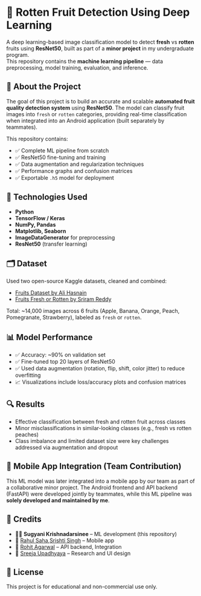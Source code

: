 # 🍎 Rotten Fruit Detection Using Deep Learning

A deep learning-based image classification model to detect **fresh** vs **rotten** fruits using **ResNet50**, built as part of a **minor project** in my undergraduate program.  
This repository contains the **machine learning pipeline** — data preprocessing, model training, evaluation, and inference.

## 📌 About the Project

The goal of this project is to build an accurate and scalable **automated fruit quality detection system** using **ResNet50**. The model can classify fruit images into `fresh` or `rotten` categories, providing real-time classification when integrated into an Android application (built separately by teammates).

This repository contains:

- ✅ Complete ML pipeline from scratch
- ✅ ResNet50 fine-tuning and training
- ✅ Data augmentation and regularization techniques
- ✅ Performance graphs and confusion matrices
- ✅ Exportable `.h5` model for deployment

## 🧠 Technologies Used

- **Python**  
- **TensorFlow / Keras**  
- **NumPy, Pandas**  
- **Matplotlib, Seaborn**  
- **ImageDataGenerator** for preprocessing  
- **ResNet50** (transfer learning)

## 🗂️ Dataset

Used two open-source Kaggle datasets, cleaned and combined:

- [Fruits Dataset by Ali Hasnain](https://www.kaggle.com/datasets/alihasnainch/fruits-dataset-for-classification)  
- [Fruits Fresh or Rotten by Sriram Reddy](https://www.kaggle.com/datasets/sriramr/fruits-fresh-and-rotten-for-classification)

Total: ~14,000 images across 6 fruits (Apple, Banana, Orange, Peach, Pomegranate, Strawberry), labeled as `fresh` or `rotten`.

## 📊 Model Performance

- ✅ Accuracy: ~90% on validation set
- ✅ Fine-tuned top 20 layers of ResNet50
- ✅ Used data augmentation (rotation, flip, shift, color jitter) to reduce overfitting
- 📈 Visualizations include loss/accuracy plots and confusion matrices

## 🔍 Results

- Effective classification between fresh and rotten fruit across classes
- Minor misclassifications in similar-looking classes (e.g., fresh vs rotten peaches)
- Class imbalance and limited dataset size were key challenges addressed via augmentation and dropout

## 📱 Mobile App Integration (Team Contribution)

This ML model was later integrated into a mobile app by our team as part of a collaborative minor project. The Android frontend and API backend (FastAPI) were developed jointly by teammates, while this ML pipeline was **solely developed and maintained by me**.

## 👥 Credits

- 👩‍💻 **Sugyani Krishnadarsinee** – ML development (this repository)  
- 🤝 [Rahul Saha](https://github.com/Rahulsaha30),[Srishti Singh](https://github.com/srish01ti) – Mobile app  
- 🤝 [Rohit Agarwal](https://github.com/rohitagr1) – API backend, Integration  
- 🤝 [Sreeja Upadhyaya](https://github.com/build-sreeja) – Research and UI design


## 📃 License

This project is for educational and non-commercial use only.
